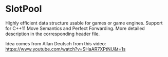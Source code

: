 # SlotPool
Highly efficient data structure usable for games or game engines.
Support for C++11 Move Semantics and Perfect Forwarding.
More detailed description in the corresponding header file.

Idea comes from Allan Deutsch from this video: https://www.youtube.com/watch?v=SHaAR7XPtNU&t=1s
